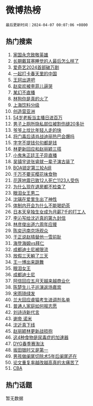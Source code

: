 # 微博热榜

`最后更新时间：2024-04-07 00:07:06 +0800`

## 热门搜索

1. [家国永念致敬英雄](https://m.weibo.cn/search?containerid=100103type%3D1%26t%3D10%26q%3D%23%E5%AE%B6%E5%9B%BD%E6%B0%B8%E5%BF%B5%E8%87%B4%E6%95%AC%E8%8B%B1%E9%9B%84%23&stream_entry_id=51&isnewpage=1&extparam=seat%3D1%26pos%3D0%26q%3D%2523%25E5%25AE%25B6%25E5%259B%25BD%25E6%25B0%25B8%25E5%25BF%25B5%25E8%2587%25B4%25E6%2595%25AC%25E8%258B%25B1%25E9%259B%2584%2523%26stream_entry_id%3D51%26dgr%3D0%26c_type%3D51%26filter_type%3Drealtimehot%26cate%3D10103%26display_time%3D1712419625%26pre_seqid%3D17124196255200553514)
1. [长期戴耳塞睡觉的人最后怎么样了](https://m.weibo.cn/search?containerid=100103type%3D1%26t%3D10%26q%3D%23%E9%95%BF%E6%9C%9F%E6%88%B4%E8%80%B3%E5%A1%9E%E7%9D%A1%E8%A7%89%E7%9A%84%E4%BA%BA%E6%9C%80%E5%90%8E%E6%80%8E%E4%B9%88%E6%A0%B7%E4%BA%86%23&stream_entry_id=31&isnewpage=1&extparam=seat%3D1%26pos%3D0%26flag%3D2%26q%3D%2523%25E9%2595%25BF%25E6%259C%259F%25E6%2588%25B4%25E8%2580%25B3%25E5%25A1%259E%25E7%259D%25A1%25E8%25A7%2589%25E7%259A%2584%25E4%25BA%25BA%25E6%259C%2580%25E5%2590%258E%25E6%2580%258E%25E4%25B9%2588%25E6%25A0%25B7%25E4%25BA%2586%2523%26dgr%3D0%26c_type%3D31%26cate%3D5001%26band_rank%3D1%26stream_entry_id%3D31%26lcate%3D5001%26filter_type%3Drealtimehot%26realpos%3D1%26display_time%3D1712419625%26pre_seqid%3D17124196255200553514)
1. [爱奇艺2024首部破万剧](https://m.weibo.cn/search?containerid=100103type%3D1%26t%3D10%26q%3D%23%E7%88%B1%E5%A5%87%E8%89%BA2024%E9%A6%96%E9%83%A8%E7%A0%B4%E4%B8%87%E5%89%A7%23&stream_entry_id=31&isnewpage=1&extparam=seat%3D1%26pos%3D1%26flag%3D16%26q%3D%2523%25E7%2588%25B1%25E5%25A5%2587%25E8%2589%25BA2024%25E9%25A6%2596%25E9%2583%25A8%25E7%25A0%25B4%25E4%25B8%2587%25E5%2589%25A7%2523%26dgr%3D0%26c_type%3D31%26cate%3D5001%26band_rank%3D2%26stream_entry_id%3D31%26lcate%3D5001%26filter_type%3Drealtimehot%26realpos%3D2%26display_time%3D1712419625%26pre_seqid%3D17124196255200553514)
1. [一起打卡春天里的中国](https://m.weibo.cn/search?containerid=100103type%3D1%26t%3D10%26q%3D%23%E4%B8%80%E8%B5%B7%E6%89%93%E5%8D%A1%E6%98%A5%E5%A4%A9%E9%87%8C%E7%9A%84%E4%B8%AD%E5%9B%BD%23&stream_entry_id=31&isnewpage=1&extparam=seat%3D1%26pos%3D2%26flag%3D0%26q%3D%2523%25E4%25B8%2580%25E8%25B5%25B7%25E6%2589%2593%25E5%258D%25A1%25E6%2598%25A5%25E5%25A4%25A9%25E9%2587%258C%25E7%259A%2584%25E4%25B8%25AD%25E5%259B%25BD%2523%26dgr%3D0%26c_type%3D31%26cate%3D5001%26band_rank%3D3%26stream_entry_id%3D31%26lcate%3D5001%26filter_type%3Drealtimehot%26realpos%3D3%26display_time%3D1712419625%26pre_seqid%3D17124196255200553514)
1. [王珂出道吧](https://m.weibo.cn/search?containerid=100103type%3D1%26t%3D10%26q%3D%E7%8E%8B%E7%8F%82%E5%87%BA%E9%81%93%E5%90%A7&stream_entry_id=31&isnewpage=1&extparam=seat%3D1%26pos%3D3%26flag%3D1%26q%3D%25E7%258E%258B%25E7%258F%2582%25E5%2587%25BA%25E9%2581%2593%25E5%2590%25A7%26dgr%3D0%26c_type%3D31%26cate%3D5001%26band_rank%3D4%26stream_entry_id%3D31%26lcate%3D5001%26filter_type%3Drealtimehot%26realpos%3D4%26display_time%3D1712419625%26pre_seqid%3D17124196255200553514)
1. [赵奕欢被李菲儿逼哭](https://m.weibo.cn/search?containerid=100103type%3D1%26t%3D10%26q%3D%23%E8%B5%B5%E5%A5%95%E6%AC%A2%E8%A2%AB%E6%9D%8E%E8%8F%B2%E5%84%BF%E9%80%BC%E5%93%AD%23&stream_entry_id=31&isnewpage=1&extparam=seat%3D1%26pos%3D4%26flag%3D2%26q%3D%2523%25E8%25B5%25B5%25E5%25A5%2595%25E6%25AC%25A2%25E8%25A2%25AB%25E6%259D%258E%25E8%258F%25B2%25E5%2584%25BF%25E9%2580%25BC%25E5%2593%25AD%2523%26dgr%3D0%26c_type%3D31%26cate%3D5001%26band_rank%3D5%26stream_entry_id%3D31%26lcate%3D5001%26filter_type%3Drealtimehot%26realpos%3D5%26display_time%3D1712419625%26pre_seqid%3D17124196255200553514)
1. [某幻不直播](https://m.weibo.cn/search?containerid=100103type%3D1%26t%3D10%26q%3D%E6%9F%90%E5%B9%BB%E4%B8%8D%E7%9B%B4%E6%92%AD&stream_entry_id=31&isnewpage=1&extparam=seat%3D1%26pos%3D5%26flag%3D1%26q%3D%25E6%259F%2590%25E5%25B9%25BB%25E4%25B8%258D%25E7%259B%25B4%25E6%2592%25AD%26dgr%3D0%26c_type%3D31%26cate%3D5001%26band_rank%3D6%26stream_entry_id%3D31%26lcate%3D5001%26filter_type%3Drealtimehot%26realpos%3D6%26display_time%3D1712419625%26pre_seqid%3D17124196255200553514)
1. [林狗你是真的火了](https://m.weibo.cn/search?containerid=100103type%3D1%26t%3D10%26q%3D%23%E6%9E%97%E7%8B%97%E4%BD%A0%E6%98%AF%E7%9C%9F%E7%9A%84%E7%81%AB%E4%BA%86%23&stream_entry_id=31&isnewpage=1&extparam=seat%3D1%26pos%3D6%26flag%3D2%26q%3D%2523%25E6%259E%2597%25E7%258B%2597%25E4%25BD%25A0%25E6%2598%25AF%25E7%259C%259F%25E7%259A%2584%25E7%2581%25AB%25E4%25BA%2586%2523%26dgr%3D0%26c_type%3D31%26cate%3D5001%26band_rank%3D7%26stream_entry_id%3D31%26lcate%3D5001%26filter_type%3Drealtimehot%26realpos%3D7%26display_time%3D1712419625%26pre_seqid%3D17124196255200553514)
1. [上海饮料分级](https://m.weibo.cn/search?containerid=100103type%3D1%26t%3D10%26q%3D%E4%B8%8A%E6%B5%B7%E9%A5%AE%E6%96%99%E5%88%86%E7%BA%A7&stream_entry_id=31&isnewpage=1&extparam=seat%3D1%26pos%3D7%26flag%3D0%26q%3D%25E4%25B8%258A%25E6%25B5%25B7%25E9%25A5%25AE%25E6%2596%2599%25E5%2588%2586%25E7%25BA%25A7%26dgr%3D0%26c_type%3D31%26cate%3D5001%26band_rank%3D8%26stream_entry_id%3D31%26lcate%3D5001%26filter_type%3Drealtimehot%26realpos%3D8%26display_time%3D1712419625%26pre_seqid%3D17124196255200553514)
1. [创造营亚洲](https://m.weibo.cn/search?containerid=100103type%3D1%26t%3D10%26q%3D%E5%88%9B%E9%80%A0%E8%90%A5%E4%BA%9A%E6%B4%B2&stream_entry_id=31&isnewpage=1&extparam=seat%3D1%26pos%3D8%26flag%3D2%26q%3D%25E5%2588%259B%25E9%2580%25A0%25E8%2590%25A5%25E4%25BA%259A%25E6%25B4%25B2%26dgr%3D0%26c_type%3D31%26cate%3D5001%26band_rank%3D9%26stream_entry_id%3D31%26lcate%3D5001%26filter_type%3Drealtimehot%26realpos%3D9%26display_time%3D1712419625%26pre_seqid%3D17124196255200553514)
1. [54岁老板当主播日进百万](https://m.weibo.cn/search?containerid=100103type%3D1%26t%3D10%26q%3D%2354%E5%B2%81%E8%80%81%E6%9D%BF%E5%BD%93%E4%B8%BB%E6%92%AD%E6%97%A5%E8%BF%9B%E7%99%BE%E4%B8%87%23&stream_entry_id=31&isnewpage=1&extparam=seat%3D1%26pos%3D9%26flag%3D32768%26q%3D%252354%25E5%25B2%2581%25E8%2580%2581%25E6%259D%25BF%25E5%25BD%2593%25E4%25B8%25BB%25E6%2592%25AD%25E6%2597%25A5%25E8%25BF%259B%25E7%2599%25BE%25E4%25B8%2587%2523%26dgr%3D0%26c_type%3D31%26cate%3D5001%26band_rank%3D10%26stream_entry_id%3D31%26lcate%3D5001%26filter_type%3Drealtimehot%26realpos%3D10%26display_time%3D1712419625%26pre_seqid%3D17124196255200553514)
1. [男子上厕所隐私部位被割伤缝20多针](https://m.weibo.cn/search?containerid=100103type%3D1%26t%3D10%26q%3D%23%E7%94%B7%E5%AD%90%E4%B8%8A%E5%8E%95%E6%89%80%E9%9A%90%E7%A7%81%E9%83%A8%E4%BD%8D%E8%A2%AB%E5%89%B2%E4%BC%A4%E7%BC%9D20%E5%A4%9A%E9%92%88%23&stream_entry_id=31&isnewpage=1&extparam=seat%3D1%26pos%3D10%26flag%3D0%26q%3D%2523%25E7%2594%25B7%25E5%25AD%2590%25E4%25B8%258A%25E5%258E%2595%25E6%2589%2580%25E9%259A%2590%25E7%25A7%2581%25E9%2583%25A8%25E4%25BD%258D%25E8%25A2%25AB%25E5%2589%25B2%25E4%25BC%25A4%25E7%25BC%259D20%25E5%25A4%259A%25E9%2592%2588%2523%26dgr%3D0%26c_type%3D31%26cate%3D5001%26band_rank%3D11%26stream_entry_id%3D31%26lcate%3D5001%26filter_type%3Drealtimehot%26realpos%3D11%26display_time%3D1712419625%26pre_seqid%3D17124196255200553514)
1. [爷爷上坟比年轻人走的快](https://m.weibo.cn/search?containerid=100103type%3D1%26t%3D10%26q%3D%23%E7%88%B7%E7%88%B7%E4%B8%8A%E5%9D%9F%E6%AF%94%E5%B9%B4%E8%BD%BB%E4%BA%BA%E8%B5%B0%E7%9A%84%E5%BF%AB%23&stream_entry_id=31&isnewpage=1&extparam=seat%3D1%26pos%3D11%26flag%3D2%26q%3D%2523%25E7%2588%25B7%25E7%2588%25B7%25E4%25B8%258A%25E5%259D%259F%25E6%25AF%2594%25E5%25B9%25B4%25E8%25BD%25BB%25E4%25BA%25BA%25E8%25B5%25B0%25E7%259A%2584%25E5%25BF%25AB%2523%26dgr%3D0%26c_type%3D31%26cate%3D5001%26band_rank%3D12%26stream_entry_id%3D31%26lcate%3D5001%26filter_type%3Drealtimehot%26realpos%3D12%26display_time%3D1712419625%26pre_seqid%3D17124196255200553514)
1. [将门毒后请肖战迪丽热巴会爆吗](https://m.weibo.cn/search?containerid=100103type%3D1%26t%3D10%26q%3D%23%E5%B0%86%E9%97%A8%E6%AF%92%E5%90%8E%E8%AF%B7%E8%82%96%E6%88%98%E8%BF%AA%E4%B8%BD%E7%83%AD%E5%B7%B4%E4%BC%9A%E7%88%86%E5%90%97%23&stream_entry_id=31&isnewpage=1&extparam=seat%3D1%26pos%3D12%26flag%3D2%26q%3D%2523%25E5%25B0%2586%25E9%2597%25A8%25E6%25AF%2592%25E5%2590%258E%25E8%25AF%25B7%25E8%2582%2596%25E6%2588%2598%25E8%25BF%25AA%25E4%25B8%25BD%25E7%2583%25AD%25E5%25B7%25B4%25E4%25BC%259A%25E7%2588%2586%25E5%2590%2597%2523%26dgr%3D0%26c_type%3D31%26cate%3D5001%26band_rank%3D13%26stream_entry_id%3D31%26lcate%3D5001%26filter_type%3Drealtimehot%26realpos%3D13%26display_time%3D1712419625%26pre_seqid%3D17124196255200553514)
1. [字字不提钱句句都是钱](https://m.weibo.cn/search?containerid=100103type%3D1%26t%3D10%26q%3D%23%E5%AD%97%E5%AD%97%E4%B8%8D%E6%8F%90%E9%92%B1%E5%8F%A5%E5%8F%A5%E9%83%BD%E6%98%AF%E9%92%B1%23&stream_entry_id=31&isnewpage=1&extparam=seat%3D1%26pos%3D13%26flag%3D2%26q%3D%2523%25E5%25AD%2597%25E5%25AD%2597%25E4%25B8%258D%25E6%258F%2590%25E9%2592%25B1%25E5%258F%25A5%25E5%258F%25A5%25E9%2583%25BD%25E6%2598%25AF%25E9%2592%25B1%2523%26dgr%3D0%26c_type%3D31%26cate%3D5001%26band_rank%3D14%26stream_entry_id%3D31%26lcate%3D5001%26filter_type%3Drealtimehot%26realpos%3D14%26display_time%3D1712419625%26pre_seqid%3D17124196255200553514)
1. [林更新回应和赵丽颖三搭](https://m.weibo.cn/search?containerid=100103type%3D1%26t%3D10%26q%3D%23%E6%9E%97%E6%9B%B4%E6%96%B0%E5%9B%9E%E5%BA%94%E5%92%8C%E8%B5%B5%E4%B8%BD%E9%A2%96%E4%B8%89%E6%90%AD%23&stream_entry_id=31&isnewpage=1&extparam=seat%3D1%26pos%3D14%26flag%3D2%26q%3D%2523%25E6%259E%2597%25E6%259B%25B4%25E6%2596%25B0%25E5%259B%259E%25E5%25BA%2594%25E5%2592%258C%25E8%25B5%25B5%25E4%25B8%25BD%25E9%25A2%2596%25E4%25B8%2589%25E6%2590%25AD%2523%26dgr%3D0%26c_type%3D31%26cate%3D5001%26band_rank%3D15%26stream_entry_id%3D31%26lcate%3D5001%26filter_type%3Drealtimehot%26realpos%3D15%26display_time%3D1712419625%26pre_seqid%3D17124196255200553514)
1. [小鬼朱正廷王子异直播](https://m.weibo.cn/search?containerid=100103type%3D1%26t%3D10%26q%3D%E5%B0%8F%E9%AC%BC%E6%9C%B1%E6%AD%A3%E5%BB%B7%E7%8E%8B%E5%AD%90%E5%BC%82%E7%9B%B4%E6%92%AD&stream_entry_id=31&isnewpage=1&extparam=seat%3D1%26pos%3D15%26flag%3D0%26q%3D%25E5%25B0%258F%25E9%25AC%25BC%25E6%259C%25B1%25E6%25AD%25A3%25E5%25BB%25B7%25E7%258E%258B%25E5%25AD%2590%25E5%25BC%2582%25E7%259B%25B4%25E6%2592%25AD%26dgr%3D0%26c_type%3D31%26cate%3D5001%26band_rank%3D16%26stream_entry_id%3D31%26lcate%3D5001%26filter_type%3Drealtimehot%26realpos%3D16%26display_time%3D1712419625%26pre_seqid%3D17124196255200553514)
1. [吴镇宇说张睿就一辈子演古装了](https://m.weibo.cn/search?containerid=100103type%3D1%26t%3D10%26q%3D%23%E5%90%B4%E9%95%87%E5%AE%87%E8%AF%B4%E5%BC%A0%E7%9D%BF%E5%B0%B1%E4%B8%80%E8%BE%88%E5%AD%90%E6%BC%94%E5%8F%A4%E8%A3%85%E4%BA%86%23&stream_entry_id=31&isnewpage=1&extparam=seat%3D1%26pos%3D16%26flag%3D2%26q%3D%2523%25E5%2590%25B4%25E9%2595%2587%25E5%25AE%2587%25E8%25AF%25B4%25E5%25BC%25A0%25E7%259D%25BF%25E5%25B0%25B1%25E4%25B8%2580%25E8%25BE%2588%25E5%25AD%2590%25E6%25BC%2594%25E5%258F%25A4%25E8%25A3%2585%25E4%25BA%2586%2523%26dgr%3D0%26c_type%3D31%26cate%3D5001%26band_rank%3D17%26stream_entry_id%3D31%26lcate%3D5001%26filter_type%3Drealtimehot%26realpos%3D17%26display_time%3D1712419625%26pre_seqid%3D17124196255200553514)
1. [BOA锁定第三轮A组](https://m.weibo.cn/search?containerid=100103type%3D1%26t%3D10%26q%3D%23BOA%E9%94%81%E5%AE%9A%E7%AC%AC%E4%B8%89%E8%BD%AEA%E7%BB%84%23&stream_entry_id=31&isnewpage=1&extparam=seat%3D1%26pos%3D17%26flag%3D1%26q%3D%2523BOA%25E9%2594%2581%25E5%25AE%259A%25E7%25AC%25AC%25E4%25B8%2589%25E8%25BD%25AEA%25E7%25BB%2584%2523%26dgr%3D0%26c_type%3D31%26cate%3D5001%26band_rank%3D18%26stream_entry_id%3D31%26lcate%3D5001%26filter_type%3Drealtimehot%26realpos%3D18%26display_time%3D1712419625%26pre_seqid%3D17124196255200553514)
1. [千万不要买樱花味食物](https://m.weibo.cn/search?containerid=100103type%3D1%26t%3D10%26q%3D%23%E5%8D%83%E4%B8%87%E4%B8%8D%E8%A6%81%E4%B9%B0%E6%A8%B1%E8%8A%B1%E5%91%B3%E9%A3%9F%E7%89%A9%23&stream_entry_id=31&isnewpage=1&extparam=seat%3D1%26pos%3D18%26flag%3D2%26q%3D%2523%25E5%258D%2583%25E4%25B8%2587%25E4%25B8%258D%25E8%25A6%2581%25E4%25B9%25B0%25E6%25A8%25B1%25E8%258A%25B1%25E5%2591%25B3%25E9%25A3%259F%25E7%2589%25A9%2523%26dgr%3D0%26c_type%3D31%26cate%3D5001%26band_rank%3D19%26stream_entry_id%3D31%26lcate%3D5001%26filter_type%3Drealtimehot%26realpos%3D19%26display_time%3D1712419625%26pre_seqid%3D17124196255200553514)
1. [花莲地震已致12人死亡1123人受伤](https://m.weibo.cn/search?containerid=100103type%3D1%26t%3D10%26q%3D%23%E8%8A%B1%E8%8E%B2%E5%9C%B0%E9%9C%87%E5%B7%B2%E8%87%B412%E4%BA%BA%E6%AD%BB%E4%BA%A11123%E4%BA%BA%E5%8F%97%E4%BC%A4%23&stream_entry_id=31&isnewpage=1&extparam=seat%3D1%26pos%3D19%26flag%3D1%26q%3D%2523%25E8%258A%25B1%25E8%258E%25B2%25E5%259C%25B0%25E9%259C%2587%25E5%25B7%25B2%25E8%2587%25B412%25E4%25BA%25BA%25E6%25AD%25BB%25E4%25BA%25A11123%25E4%25BA%25BA%25E5%258F%2597%25E4%25BC%25A4%2523%26dgr%3D0%26c_type%3D31%26cate%3D5001%26band_rank%3D20%26stream_entry_id%3D31%26lcate%3D5001%26filter_type%3Drealtimehot%26realpos%3D20%26display_time%3D1712419625%26pre_seqid%3D17124196255200553514)
1. [为什么现在退房都不检查了](https://m.weibo.cn/search?containerid=100103type%3D1%26t%3D10%26q%3D%23%E4%B8%BA%E4%BB%80%E4%B9%88%E7%8E%B0%E5%9C%A8%E9%80%80%E6%88%BF%E9%83%BD%E4%B8%8D%E6%A3%80%E6%9F%A5%E4%BA%86%23&stream_entry_id=31&isnewpage=1&extparam=seat%3D1%26pos%3D20%26flag%3D0%26q%3D%2523%25E4%25B8%25BA%25E4%25BB%2580%25E4%25B9%2588%25E7%258E%25B0%25E5%259C%25A8%25E9%2580%2580%25E6%2588%25BF%25E9%2583%25BD%25E4%25B8%258D%25E6%25A3%2580%25E6%259F%25A5%25E4%25BA%2586%2523%26dgr%3D0%26c_type%3D31%26cate%3D5001%26band_rank%3D21%26stream_entry_id%3D31%26lcate%3D5001%26filter_type%3Drealtimehot%26realpos%3D21%26display_time%3D1712419625%26pre_seqid%3D17124196255200553514)
1. [眼泪女王男二](https://m.weibo.cn/search?containerid=100103type%3D1%26t%3D10%26q%3D%E7%9C%BC%E6%B3%AA%E5%A5%B3%E7%8E%8B%E7%94%B7%E4%BA%8C&stream_entry_id=31&isnewpage=1&extparam=seat%3D1%26pos%3D21%26flag%3D1%26q%3D%25E7%259C%25BC%25E6%25B3%25AA%25E5%25A5%25B3%25E7%258E%258B%25E7%2594%25B7%25E4%25BA%258C%26dgr%3D0%26c_type%3D31%26cate%3D5001%26band_rank%3D22%26stream_entry_id%3D31%26lcate%3D5001%26filter_type%3Drealtimehot%26realpos%3D22%26display_time%3D1712419625%26pre_seqid%3D17124196255200553514)
1. [沈璃在爱里生出了神性](https://m.weibo.cn/search?containerid=100103type%3D1%26t%3D10%26q%3D%E6%B2%88%E7%92%83%E5%9C%A8%E7%88%B1%E9%87%8C%E7%94%9F%E5%87%BA%E4%BA%86%E7%A5%9E%E6%80%A7&stream_entry_id=31&isnewpage=1&extparam=seat%3D1%26pos%3D22%26flag%3D1%26q%3D%25E6%25B2%2588%25E7%2592%2583%25E5%259C%25A8%25E7%2588%25B1%25E9%2587%258C%25E7%2594%259F%25E5%2587%25BA%25E4%25BA%2586%25E7%25A5%259E%25E6%2580%25A7%26dgr%3D0%26c_type%3D31%26cate%3D5001%26band_rank%3D23%26stream_entry_id%3D31%26lcate%3D5001%26filter_type%3Drealtimehot%26realpos%3D23%26display_time%3D1712419625%26pre_seqid%3D17124196255200553514)
1. [体制内开会为什么不能喝奶茶](https://m.weibo.cn/search?containerid=100103type%3D1%26t%3D10%26q%3D%23%E4%BD%93%E5%88%B6%E5%86%85%E5%BC%80%E4%BC%9A%E4%B8%BA%E4%BB%80%E4%B9%88%E4%B8%8D%E8%83%BD%E5%96%9D%E5%A5%B6%E8%8C%B6%23&stream_entry_id=31&isnewpage=1&extparam=seat%3D1%26pos%3D23%26flag%3D0%26q%3D%2523%25E4%25BD%2593%25E5%2588%25B6%25E5%2586%2585%25E5%25BC%2580%25E4%25BC%259A%25E4%25B8%25BA%25E4%25BB%2580%25E4%25B9%2588%25E4%25B8%258D%25E8%2583%25BD%25E5%2596%259D%25E5%25A5%25B6%25E8%258C%25B6%2523%26dgr%3D0%26c_type%3D31%26cate%3D5001%26band_rank%3D24%26stream_entry_id%3D31%26lcate%3D5001%26filter_type%3Drealtimehot%26realpos%3D24%26display_time%3D1712419625%26pre_seqid%3D17124196255200553514)
1. [日本天皇独生女成为月薪7千的打工人](https://m.weibo.cn/search?containerid=100103type%3D1%26t%3D10%26q%3D%23%E6%97%A5%E6%9C%AC%E5%A4%A9%E7%9A%87%E7%8B%AC%E7%94%9F%E5%A5%B3%E6%88%90%E4%B8%BA%E6%9C%88%E8%96%AA7%E5%8D%83%E7%9A%84%E6%89%93%E5%B7%A5%E4%BA%BA%23&stream_entry_id=31&isnewpage=1&extparam=seat%3D1%26pos%3D24%26flag%3D0%26q%3D%2523%25E6%2597%25A5%25E6%259C%25AC%25E5%25A4%25A9%25E7%259A%2587%25E7%258B%25AC%25E7%2594%259F%25E5%25A5%25B3%25E6%2588%2590%25E4%25B8%25BA%25E6%259C%2588%25E8%2596%25AA7%25E5%258D%2583%25E7%259A%2584%25E6%2589%2593%25E5%25B7%25A5%25E4%25BA%25BA%2523%26dgr%3D0%26c_type%3D31%26cate%3D5001%26band_rank%3D25%26stream_entry_id%3D31%26lcate%3D5001%26filter_type%3Drealtimehot%26realpos%3D25%26display_time%3D1712419625%26pre_seqid%3D17124196255200553514)
1. [李沁写给沈近真的第九封信](https://m.weibo.cn/search?containerid=100103type%3D1%26t%3D10%26q%3D%23%E6%9D%8E%E6%B2%81%E5%86%99%E7%BB%99%E6%B2%88%E8%BF%91%E7%9C%9F%E7%9A%84%E7%AC%AC%E4%B9%9D%E5%B0%81%E4%BF%A1%23&stream_entry_id=31&isnewpage=1&extparam=seat%3D1%26pos%3D25%26flag%3D1%26q%3D%2523%25E6%259D%258E%25E6%25B2%2581%25E5%2586%2599%25E7%25BB%2599%25E6%25B2%2588%25E8%25BF%2591%25E7%259C%259F%25E7%259A%2584%25E7%25AC%25AC%25E4%25B9%259D%25E5%25B0%2581%25E4%25BF%25A1%2523%26dgr%3D0%26c_type%3D31%26cate%3D5001%26band_rank%3D26%26stream_entry_id%3D31%26lcate%3D5001%26filter_type%3Drealtimehot%26realpos%3D26%26display_time%3D1712419625%26pre_seqid%3D17124196255200553514)
1. [林彦俊出道六周年应援](https://m.weibo.cn/search?containerid=100103type%3D1%26t%3D10%26q%3D%23%E6%9E%97%E5%BD%A6%E4%BF%8A%E5%87%BA%E9%81%93%E5%85%AD%E5%91%A8%E5%B9%B4%E5%BA%94%E6%8F%B4%23&stream_entry_id=31&isnewpage=1&extparam=seat%3D1%26pos%3D26%26flag%3D1%26q%3D%2523%25E6%259E%2597%25E5%25BD%25A6%25E4%25BF%258A%25E5%2587%25BA%25E9%2581%2593%25E5%2585%25AD%25E5%2591%25A8%25E5%25B9%25B4%25E5%25BA%2594%25E6%258F%25B4%2523%26dgr%3D0%26c_type%3D31%26cate%3D5001%26band_rank%3D27%26stream_entry_id%3D31%26lcate%3D5001%26filter_type%3Drealtimehot%26realpos%3D27%26display_time%3D1712419625%26pre_seqid%3D17124196255200553514)
1. [陈奕迅南京场观众](https://m.weibo.cn/search?containerid=100103type%3D1%26t%3D10%26q%3D%E9%99%88%E5%A5%95%E8%BF%85%E5%8D%97%E4%BA%AC%E5%9C%BA%E8%A7%82%E4%BC%97&stream_entry_id=31&isnewpage=1&extparam=seat%3D1%26pos%3D27%26flag%3D1%26q%3D%25E9%2599%2588%25E5%25A5%2595%25E8%25BF%2585%25E5%258D%2597%25E4%25BA%25AC%25E5%259C%25BA%25E8%25A7%2582%25E4%25BC%2597%26dgr%3D0%26c_type%3D31%26cate%3D5001%26band_rank%3D28%26stream_entry_id%3D31%26lcate%3D5001%26filter_type%3Drealtimehot%26realpos%3D28%26display_time%3D1712419625%26pre_seqid%3D17124196255200553514)
1. [于正说赵晴替他一雪前耻](https://m.weibo.cn/search?containerid=100103type%3D1%26t%3D10%26q%3D%23%E4%BA%8E%E6%AD%A3%E8%AF%B4%E8%B5%B5%E6%99%B4%E6%9B%BF%E4%BB%96%E4%B8%80%E9%9B%AA%E5%89%8D%E8%80%BB%23&stream_entry_id=31&isnewpage=1&extparam=seat%3D1%26pos%3D28%26flag%3D1%26q%3D%2523%25E4%25BA%258E%25E6%25AD%25A3%25E8%25AF%25B4%25E8%25B5%25B5%25E6%2599%25B4%25E6%259B%25BF%25E4%25BB%2596%25E4%25B8%2580%25E9%259B%25AA%25E5%2589%258D%25E8%2580%25BB%2523%26dgr%3D0%26c_type%3D31%26cate%3D5001%26band_rank%3D29%26stream_entry_id%3D31%26lcate%3D5001%26filter_type%3Drealtimehot%26realpos%3D29%26display_time%3D1712419625%26pre_seqid%3D17124196255200553514)
1. [海登海姆vs拜仁](https://m.weibo.cn/search?containerid=100103type%3D1%26t%3D10%26q%3D%23%E6%B5%B7%E7%99%BB%E6%B5%B7%E5%A7%86vs%E6%8B%9C%E4%BB%81%23&stream_entry_id=31&isnewpage=1&extparam=seat%3D1%26pos%3D29%26flag%3D1%26q%3D%2523%25E6%25B5%25B7%25E7%2599%25BB%25E6%25B5%25B7%25E5%25A7%2586vs%25E6%258B%259C%25E4%25BB%2581%2523%26dgr%3D0%26c_type%3D31%26cate%3D5001%26band_rank%3D30%26stream_entry_id%3D31%26lcate%3D5001%26filter_type%3Drealtimehot%26realpos%3D30%26display_time%3D1712419625%26pre_seqid%3D17124196255200553514)
1. [成都迪士尼被限流](https://m.weibo.cn/search?containerid=100103type%3D1%26t%3D10%26q%3D%23%E6%88%90%E9%83%BD%E8%BF%AA%E5%A3%AB%E5%B0%BC%E8%A2%AB%E9%99%90%E6%B5%81%23&stream_entry_id=31&isnewpage=1&extparam=seat%3D1%26pos%3D30%26flag%3D1%26q%3D%2523%25E6%2588%2590%25E9%2583%25BD%25E8%25BF%25AA%25E5%25A3%25AB%25E5%25B0%25BC%25E8%25A2%25AB%25E9%2599%2590%25E6%25B5%2581%2523%26dgr%3D0%26c_type%3D31%26cate%3D5001%26band_rank%3D31%26stream_entry_id%3D31%26lcate%3D5001%26filter_type%3Drealtimehot%26realpos%3D31%26display_time%3D1712419625%26pre_seqid%3D17124196255200553514)
1. [放假三天躺了三天](https://m.weibo.cn/search?containerid=100103type%3D1%26t%3D10%26q%3D%23%E6%94%BE%E5%81%87%E4%B8%89%E5%A4%A9%E8%BA%BA%E4%BA%86%E4%B8%89%E5%A4%A9%23&stream_entry_id=31&isnewpage=1&extparam=seat%3D1%26pos%3D31%26flag%3D0%26q%3D%2523%25E6%2594%25BE%25E5%2581%2587%25E4%25B8%2589%25E5%25A4%25A9%25E8%25BA%25BA%25E4%25BA%2586%25E4%25B8%2589%25E5%25A4%25A9%2523%26dgr%3D0%26c_type%3D31%26cate%3D5001%26band_rank%3D32%26stream_entry_id%3D31%26lcate%3D5001%26filter_type%3Drealtimehot%26realpos%3D32%26display_time%3D1712419625%26pre_seqid%3D17124196255200553514)
1. [王一博出来跳舞](https://m.weibo.cn/search?containerid=100103type%3D1%26t%3D10%26q%3D%E7%8E%8B%E4%B8%80%E5%8D%9A%E5%87%BA%E6%9D%A5%E8%B7%B3%E8%88%9E&stream_entry_id=31&isnewpage=1&extparam=seat%3D1%26pos%3D32%26flag%3D0%26q%3D%25E7%258E%258B%25E4%25B8%2580%25E5%258D%259A%25E5%2587%25BA%25E6%259D%25A5%25E8%25B7%25B3%25E8%2588%259E%26dgr%3D0%26c_type%3D31%26cate%3D5001%26band_rank%3D33%26stream_entry_id%3D31%26lcate%3D5001%26filter_type%3Drealtimehot%26realpos%3D33%26display_time%3D1712419625%26pre_seqid%3D17124196255200553514)
1. [眼泪女王](https://m.weibo.cn/search?containerid=100103type%3D1%26t%3D10%26q%3D%E7%9C%BC%E6%B3%AA%E5%A5%B3%E7%8E%8B&stream_entry_id=31&isnewpage=1&extparam=seat%3D1%26pos%3D33%26flag%3D0%26q%3D%25E7%259C%25BC%25E6%25B3%25AA%25E5%25A5%25B3%25E7%258E%258B%26dgr%3D0%26c_type%3D31%26cate%3D5001%26band_rank%3D34%26stream_entry_id%3D31%26lcate%3D5001%26filter_type%3Drealtimehot%26realpos%3D34%26display_time%3D1712419625%26pre_seqid%3D17124196255200553514)
1. [成都迪士尼](https://m.weibo.cn/search?containerid=100103type%3D1%26t%3D10%26q%3D%E6%88%90%E9%83%BD%E8%BF%AA%E5%A3%AB%E5%B0%BC&stream_entry_id=31&isnewpage=1&extparam=seat%3D1%26pos%3D34%26flag%3D0%26q%3D%25E6%2588%2590%25E9%2583%25BD%25E8%25BF%25AA%25E5%25A3%25AB%25E5%25B0%25BC%26dgr%3D0%26c_type%3D31%26cate%3D5001%26band_rank%3D35%26stream_entry_id%3D31%26lcate%3D5001%26filter_type%3Drealtimehot%26realpos%3D35%26display_time%3D1712419625%26pre_seqid%3D17124196255200553514)
1. [阿信回应五月天越来越商业化](https://m.weibo.cn/search?containerid=100103type%3D1%26t%3D10%26q%3D%23%E9%98%BF%E4%BF%A1%E5%9B%9E%E5%BA%94%E4%BA%94%E6%9C%88%E5%A4%A9%E8%B6%8A%E6%9D%A5%E8%B6%8A%E5%95%86%E4%B8%9A%E5%8C%96%23&stream_entry_id=31&isnewpage=1&extparam=seat%3D1%26pos%3D35%26flag%3D0%26q%3D%2523%25E9%2598%25BF%25E4%25BF%25A1%25E5%259B%259E%25E5%25BA%2594%25E4%25BA%2594%25E6%259C%2588%25E5%25A4%25A9%25E8%25B6%258A%25E6%259D%25A5%25E8%25B6%258A%25E5%2595%2586%25E4%25B8%259A%25E5%258C%2596%2523%26dgr%3D0%26c_type%3D31%26cate%3D5001%26band_rank%3D36%26stream_entry_id%3D31%26lcate%3D5001%26filter_type%3Drealtimehot%26realpos%3D36%26display_time%3D1712419625%26pre_seqid%3D17124196255200553514)
1. [陈楚生儿子巡演返场嘉宾](https://m.weibo.cn/search?containerid=100103type%3D1%26t%3D10%26q%3D%23%E9%99%88%E6%A5%9A%E7%94%9F%E5%84%BF%E5%AD%90%E5%B7%A1%E6%BC%94%E8%BF%94%E5%9C%BA%E5%98%89%E5%AE%BE%23&stream_entry_id=31&isnewpage=1&extparam=seat%3D1%26pos%3D36%26flag%3D0%26q%3D%2523%25E9%2599%2588%25E6%25A5%259A%25E7%2594%259F%25E5%2584%25BF%25E5%25AD%2590%25E5%25B7%25A1%25E6%25BC%2594%25E8%25BF%2594%25E5%259C%25BA%25E5%2598%2589%25E5%25AE%25BE%2523%26dgr%3D0%26c_type%3D31%26cate%3D5001%26band_rank%3D37%26stream_entry_id%3D31%26lcate%3D5001%26filter_type%3Drealtimehot%26realpos%3D37%26display_time%3D1712419625%26pre_seqid%3D17124196255200553514)
1. [宋雨琦绿发](https://m.weibo.cn/search?containerid=100103type%3D1%26t%3D10%26q%3D%23%E5%AE%8B%E9%9B%A8%E7%90%A6%E7%BB%BF%E5%8F%91%23&stream_entry_id=31&isnewpage=1&extparam=seat%3D1%26pos%3D37%26flag%3D0%26q%3D%2523%25E5%25AE%258B%25E9%259B%25A8%25E7%2590%25A6%25E7%25BB%25BF%25E5%258F%2591%2523%26dgr%3D0%26c_type%3D31%26cate%3D5001%26band_rank%3D38%26stream_entry_id%3D31%26lcate%3D5001%26filter_type%3Drealtimehot%26realpos%3D38%26display_time%3D1712419625%26pre_seqid%3D17124196255200553514)
1. [兰大回应虐猫考生进调剂名单](https://m.weibo.cn/search?containerid=100103type%3D1%26t%3D10%26q%3D%23%E5%85%B0%E5%A4%A7%E5%9B%9E%E5%BA%94%E8%99%90%E7%8C%AB%E8%80%83%E7%94%9F%E8%BF%9B%E8%B0%83%E5%89%82%E5%90%8D%E5%8D%95%23&stream_entry_id=31&isnewpage=1&extparam=seat%3D1%26pos%3D38%26flag%3D0%26q%3D%2523%25E5%2585%25B0%25E5%25A4%25A7%25E5%259B%259E%25E5%25BA%2594%25E8%2599%2590%25E7%258C%25AB%25E8%2580%2583%25E7%2594%259F%25E8%25BF%259B%25E8%25B0%2583%25E5%2589%2582%25E5%2590%258D%25E5%258D%2595%2523%26dgr%3D0%26c_type%3D31%26cate%3D5001%26band_rank%3D39%26stream_entry_id%3D31%26lcate%3D5001%26filter_type%3Drealtimehot%26realpos%3D39%26display_time%3D1712419625%26pre_seqid%3D17124196255200553514)
1. [普通人家庭如何报志愿](https://m.weibo.cn/search?containerid=100103type%3D1%26t%3D10%26q%3D%E6%99%AE%E9%80%9A%E4%BA%BA%E5%AE%B6%E5%BA%AD%E5%A6%82%E4%BD%95%E6%8A%A5%E5%BF%97%E6%84%BF&stream_entry_id=31&isnewpage=1&extparam=seat%3D1%26pos%3D39%26flag%3D0%26q%3D%25E6%2599%25AE%25E9%2580%259A%25E4%25BA%25BA%25E5%25AE%25B6%25E5%25BA%25AD%25E5%25A6%2582%25E4%25BD%2595%25E6%258A%25A5%25E5%25BF%2597%25E6%2584%25BF%26dgr%3D0%26c_type%3D31%26cate%3D5001%26band_rank%3D40%26stream_entry_id%3D31%26lcate%3D5001%26filter_type%3Drealtimehot%26realpos%3D40%26display_time%3D1712419625%26pre_seqid%3D17124196255200553514)
1. [刘诗诗新代言](https://m.weibo.cn/search?containerid=100103type%3D1%26t%3D10%26q%3D%E5%88%98%E8%AF%97%E8%AF%97%E6%96%B0%E4%BB%A3%E8%A8%80&stream_entry_id=31&isnewpage=1&extparam=seat%3D1%26pos%3D40%26flag%3D1%26q%3D%25E5%2588%2598%25E8%25AF%2597%25E8%25AF%2597%25E6%2596%25B0%25E4%25BB%25A3%25E8%25A8%2580%26dgr%3D0%26c_type%3D31%26cate%3D5001%26band_rank%3D41%26stream_entry_id%3D31%26lcate%3D5001%26filter_type%3Drealtimehot%26realpos%3D41%26display_time%3D1712419625%26pre_seqid%3D17124196255200553514)
1. [谢帝 诺米](https://m.weibo.cn/search?containerid=100103type%3D1%26t%3D10%26q%3D%E8%B0%A2%E5%B8%9D+%E8%AF%BA%E7%B1%B3&stream_entry_id=31&isnewpage=1&extparam=seat%3D1%26pos%3D41%26flag%3D0%26q%3D%25E8%25B0%25A2%25E5%25B8%259D%2520%25E8%25AF%25BA%25E7%25B1%25B3%26dgr%3D0%26c_type%3D31%26cate%3D5001%26band_rank%3D42%26stream_entry_id%3D31%26lcate%3D5001%26filter_type%3Drealtimehot%26realpos%3D42%26display_time%3D1712419625%26pre_seqid%3D17124196255200553514)
1. [沈近真下线](https://m.weibo.cn/search?containerid=100103type%3D1%26t%3D10%26q%3D%E6%B2%88%E8%BF%91%E7%9C%9F%E4%B8%8B%E7%BA%BF&stream_entry_id=31&isnewpage=1&extparam=seat%3D1%26pos%3D42%26flag%3D0%26q%3D%25E6%25B2%2588%25E8%25BF%2591%25E7%259C%259F%25E4%25B8%258B%25E7%25BA%25BF%26dgr%3D0%26c_type%3D31%26cate%3D5001%26band_rank%3D43%26stream_entry_id%3D31%26lcate%3D5001%26filter_type%3Drealtimehot%26realpos%3D43%26display_time%3D1712419625%26pre_seqid%3D17124196255200553514)
1. [赵丽颖林更新战损抱](https://m.weibo.cn/search?containerid=100103type%3D1%26t%3D10%26q%3D%23%E8%B5%B5%E4%B8%BD%E9%A2%96%E6%9E%97%E6%9B%B4%E6%96%B0%E6%88%98%E6%8D%9F%E6%8A%B1%23&stream_entry_id=31&isnewpage=1&extparam=seat%3D1%26pos%3D43%26flag%3D1%26q%3D%2523%25E8%25B5%25B5%25E4%25B8%25BD%25E9%25A2%2596%25E6%259E%2597%25E6%259B%25B4%25E6%2596%25B0%25E6%2588%2598%25E6%258D%259F%25E6%258A%25B1%2523%26dgr%3D0%26c_type%3D31%26cate%3D5001%26band_rank%3D44%26stream_entry_id%3D31%26lcate%3D5001%26filter_type%3Drealtimehot%26realpos%3D44%26display_time%3D1712419625%26pre_seqid%3D17124196255200553514)
1. [这4种食物是尿毒症的加速器](https://m.weibo.cn/search?containerid=100103type%3D1%26t%3D10%26q%3D%23%E8%BF%994%E7%A7%8D%E9%A3%9F%E7%89%A9%E6%98%AF%E5%B0%BF%E6%AF%92%E7%97%87%E7%9A%84%E5%8A%A0%E9%80%9F%E5%99%A8%23&stream_entry_id=31&isnewpage=1&extparam=seat%3D1%26pos%3D44%26flag%3D0%26q%3D%2523%25E8%25BF%25994%25E7%25A7%258D%25E9%25A3%259F%25E7%2589%25A9%25E6%2598%25AF%25E5%25B0%25BF%25E6%25AF%2592%25E7%2597%2587%25E7%259A%2584%25E5%258A%25A0%25E9%2580%259F%25E5%2599%25A8%2523%26dgr%3D0%26c_type%3D31%26cate%3D5001%26band_rank%3D45%26stream_entry_id%3D31%26lcate%3D5001%26filter_type%3Drealtimehot%26realpos%3D45%26display_time%3D1712419625%26pre_seqid%3D17124196255200553514)
1. [DYG春季赛淘汰](https://m.weibo.cn/search?containerid=100103type%3D1%26t%3D10%26q%3D%23DYG%E6%98%A5%E5%AD%A3%E8%B5%9B%E6%B7%98%E6%B1%B0%23&stream_entry_id=31&isnewpage=1&extparam=seat%3D1%26pos%3D45%26flag%3D1%26q%3D%2523DYG%25E6%2598%25A5%25E5%25AD%25A3%25E8%25B5%259B%25E6%25B7%2598%25E6%25B1%25B0%2523%26dgr%3D0%26c_type%3D31%26cate%3D5001%26band_rank%3D46%26stream_entry_id%3D31%26lcate%3D5001%26filter_type%3Drealtimehot%26realpos%3D46%26display_time%3D1712419625%26pre_seqid%3D17124196255200553514)
1. [坂田银时又是第一](https://m.weibo.cn/search?containerid=100103type%3D1%26t%3D10%26q%3D%E5%9D%82%E7%94%B0%E9%93%B6%E6%97%B6%E5%8F%88%E6%98%AF%E7%AC%AC%E4%B8%80&stream_entry_id=31&isnewpage=1&extparam=seat%3D1%26pos%3D46%26flag%3D1%26q%3D%25E5%259D%2582%25E7%2594%25B0%25E9%2593%25B6%25E6%2597%25B6%25E5%258F%2588%25E6%2598%25AF%25E7%25AC%25AC%25E4%25B8%2580%26dgr%3D0%26c_type%3D31%26cate%3D5001%26band_rank%3D47%26stream_entry_id%3D31%26lcate%3D5001%26filter_type%3Drealtimehot%26realpos%3D47%26display_time%3D1712419625%26pre_seqid%3D17124196255200553514)
1. [男孩做阑尾切除术5年后阑尾还在](https://m.weibo.cn/search?containerid=100103type%3D1%26t%3D10%26q%3D%23%E7%94%B7%E5%AD%A9%E5%81%9A%E9%98%91%E5%B0%BE%E5%88%87%E9%99%A4%E6%9C%AF5%E5%B9%B4%E5%90%8E%E9%98%91%E5%B0%BE%E8%BF%98%E5%9C%A8%23&stream_entry_id=31&isnewpage=1&extparam=seat%3D1%26pos%3D47%26flag%3D0%26q%3D%2523%25E7%2594%25B7%25E5%25AD%25A9%25E5%2581%259A%25E9%2598%2591%25E5%25B0%25BE%25E5%2588%2587%25E9%2599%25A4%25E6%259C%25AF5%25E5%25B9%25B4%25E5%2590%258E%25E9%2598%2591%25E5%25B0%25BE%25E8%25BF%2598%25E5%259C%25A8%2523%26dgr%3D0%26c_type%3D31%26cate%3D5001%26band_rank%3D48%26stream_entry_id%3D31%26lcate%3D5001%26filter_type%3Drealtimehot%26realpos%3D48%26display_time%3D1712419625%26pre_seqid%3D17124196255200553514)
1. [论文重复率越改越高真的太痛苦了](https://m.weibo.cn/search?containerid=100103type%3D1%26t%3D10%26q%3D%23%E8%AE%BA%E6%96%87%E9%87%8D%E5%A4%8D%E7%8E%87%E8%B6%8A%E6%94%B9%E8%B6%8A%E9%AB%98%E7%9C%9F%E7%9A%84%E5%A4%AA%E7%97%9B%E8%8B%A6%E4%BA%86%23&stream_entry_id=31&isnewpage=1&extparam=seat%3D1%26pos%3D48%26flag%3D0%26q%3D%2523%25E8%25AE%25BA%25E6%2596%2587%25E9%2587%258D%25E5%25A4%258D%25E7%258E%2587%25E8%25B6%258A%25E6%2594%25B9%25E8%25B6%258A%25E9%25AB%2598%25E7%259C%259F%25E7%259A%2584%25E5%25A4%25AA%25E7%2597%259B%25E8%258B%25A6%25E4%25BA%2586%2523%26dgr%3D0%26c_type%3D31%26cate%3D5001%26band_rank%3D49%26stream_entry_id%3D31%26lcate%3D5001%26filter_type%3Drealtimehot%26realpos%3D49%26display_time%3D1712419625%26pre_seqid%3D17124196255200553514)
1. [CBA](https://m.weibo.cn/search?containerid=100103type%3D1%26t%3D10%26q%3DCBA&stream_entry_id=31&isnewpage=1&extparam=seat%3D1%26pos%3D49%26flag%3D0%26q%3DCBA%26dgr%3D0%26c_type%3D31%26cate%3D5001%26band_rank%3D50%26stream_entry_id%3D31%26lcate%3D5001%26filter_type%3Drealtimehot%26realpos%3D50%26display_time%3D1712419625%26pre_seqid%3D17124196255200553514)

## 热门话题

暂无数据
